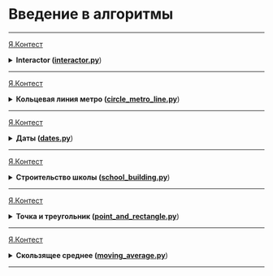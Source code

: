 # Введение в алгоритмы

---
[Я.Контест](https://contest.yandex.ru/contest/28730/problems/A/)

<details>
<summary>
<b>Interactor (<a href="interactor.py">interactor.py</a></b>)
</summary>

#### Условие

Лена руководит разработкой тестирующей системы, в которой реализованы интерактивные задачи.
До заверщения очередной стадии проекта осталось написать модуль,
определяющий итоговый вердикт системы для интерактивной задачи.
Итоговый вердикт определяется из кода завершения задачи,
вердикта интерактора и вердикта чекера по следующим правилам:

    Вердикт чекера и вердикт интерактора — это целые числа от 0 до 7 включительно.
    Код завершения задачи — это целое число от -128 до 127 включительно.
    Если интерактор выдал вердикт 0, итоговый вердикт равен 3 в случае, если программа завершилась с ненулевым кодом, и вердикту чекера в противном случае.
    Если интерактор выдал вердикт 1, итоговый вердикт равен вердикту чекера.
    Если интерактор выдал вердикт 4, итоговый вердикт равен 3 в случае, если программа завершилась с ненулевым кодом, и 4 в противном случае.
    Если интерактор выдал вердикт 6, итоговый вердикт равен 0.
    Если интерактор выдал вердикт 7, итоговый вердикт равен 1.
    В остальных случаях итоговый вердикт равен вердикту интерактора.
Ваша задача — реализовать этот модуль. 


#### Формат ввода

Входной файл состоит из трёх строк.
В первой задано целое число r (−128≤r≤127) — код завершения задачи, во второй — целое число i (0≤i≤7)
— вердикт интерактора, в третьей — целое число c (0≤c≤7) — вердикт чекера. 

#### Формат вывода

 Выведите одно целое число от 0 до 7 включительно — итоговый вердикт системы. 

#### Пример

<table>
  <tbody>
  <tr>
    <td><b>Ввод</b></td>
    <td><b>Вывод</b></td>
  </tr>
  <tr>
    <td valign="top">0<br>0<br>0</td>
  <td valign="top">0</td>
  </tr>
  </tbody>
</table>

<table>
  <tbody>
  <tr>
    <td><b>Ввод</b></td>
    <td><b>Вывод</b></td>
  </tr>
  <tr>
    <td valign="top">-1<br>0<br>1</td>
  <td valign="top">3</td>
  </tr>
  </tbody>
</table>

<table>
  <tbody>
  <tr>
    <td><b>Ввод</b></td>
    <td><b>Вывод</b></td>
  </tr>
  <tr>
    <td valign="top">42<br>1<br>6</td>
  <td valign="top">6</td>
  </tr>
  </tbody>
</table>
</details>

---
[Я.Контест](https://contest.yandex.ru/contest/28730/problems/B/)

<details>
<summary>
<b>Кольцевая линия метро (<a href="circle_metro_line.py">circle_metro_line.py</a></b>)
</summary>

#### Условие

Витя работает недалеко от одной из станций кольцевой линии Московского метро,
а живет рядом с другой станцией той же линии. Требуется выяснить,
мимо какого наименьшего количества промежуточных станций необходимо проехать Вите по кольцу,
чтобы добраться с работы домой. 

#### Формат ввода

Станции пронумерованы подряд натуральными числами 1, 2, 3, …, N (1-я станция – соседняя с N-й),
N не превосходит 100.
Вводятся три числа: сначала N – общее количество станций кольцевой линии,
а затем i и j – номера станции, на которой Витя садится, и станции,
на которой он должен выйти. Числа i и j не совпадают. Все числа разделены пробелом.


#### Формат вывода

Требуется выдать минимальное количество промежуточных станций
(не считая станции посадки и высадки), которые необходимо проехать Вите. 

#### Пример

<table>
  <tbody>
  <tr>
    <td><b>Ввод</b></td>
    <td><b>Вывод</b></td>
  </tr>
  <tr>
    <td valign="top">100 5 6</td>
  <td valign="top">0</td>
  </tr>
  </tbody>
</table>

<table>
  <tbody>
  <tr>
    <td><b>Ввод</b></td>
    <td><b>Вывод</b></td>
  </tr>
  <tr>
    <td valign="top">10 1 9</td>
  <td valign="top">1</td>
  </tr>
  </tbody>
</table>

#### Примечание

Пояснения к примерам:
1) На кольцевой линии 100 станций; проехать с 5-й на 6-ю станцию Витя может напрямую,
без промежуточных станций
2) На кольцевой линии 10 станций; проехать с 1-й на 9-ю станцию Витя может через одну промежуточную,
ее номер 10
</details>

---

[Я.Контест](https://contest.yandex.ru/contest/28730/problems/C/)

<details>
<summary>
<b>Даты (<a href="dates.py">dates.py</a></b>)
</summary>

#### Условие

Как известно, два наиболее распространённых формата записи даты
— это европейский (сначала день, потом месяц, потом год) и американски
(сначала месяц, потом день, потом год). Системный администратор поменял дату на одном
из бэкапов и сейчас хочет вернуть дату обратно. Но он не проверил, в каком
формате дата используется в системе. Может ли он обойтись без этой информации?
Иначе говоря, вам даётся запись некоторой корректной даты. Требуется выяснить,
однозначно ли по этой записи определяется дата даже без дополнительной информации о формате. 

#### Формат ввода

Первая строка входных данных содержит три целых числа
— x, y и z (1≤x≤31, 1≤y≤31, 1970≤z≤2069. Гарантируется,
что хотя бы в одном формате запись xyz задаёт корректную дату. 

#### Формат вывода

Выведите 1, если дата определяется однозначно, и 0 в противном случае.

#### Пример

<table>
  <tbody>
  <tr>
    <td><b>Ввод</b></td>
    <td><b>Вывод</b></td>
  </tr>
  <tr>
    <td valign="top">1 2 2003</td>
  <td valign="top">0</td>
  </tr>
  </tbody>
</table>

<table>
  <tbody>
  <tr>
    <td><b>Ввод</b></td>
    <td><b>Вывод</b></td>
  </tr>
  <tr>
    <td valign="top">2 29 2008</td>
  <td valign="top">1</td>
  </tr>
  </tbody>
</table>

#### Примечание

В первом примере при одной системе записи дата равна 1 февраля, 
при другой - 2 января 2003 года, то есть однозначно назвать дату не получается.
Во втором примере корректный вариант даты может быть только в американском формате,
где она задаёт 29 февраля 2008 года.
</details>

---

[Я.Контест](https://contest.yandex.ru/contest/28730/problems/D/)

<details>
<summary>
<b>Строительство школы (<a href="school_building.py">school_building.py</a></b>)
</summary>

#### Условие

В деревне Интернетовка все дома расположены вдоль одной улицы по одну сторону от нее.
По другую сторону от этой улицы пока ничего нет, но скоро все будет – школы, магазины, кинотеатры и т.д.
Для начала в этой деревне решили построить школу. Место для строительства школы решили выбрать так, 
чтобы суммарное расстояние, которое проезжают ученики от своих домов до школы, было минимально.
План деревни можно представить в виде прямой,
в некоторых целочисленных точках которой находятся дома учеников. 
Школу также разрешается строить только в целочисленной точке этой прямой
(в том числе разрешается строить школу в точке, где расположен один из домов
– ведь школа будет расположена с другой стороны улицы).
Напишите программу, которая по известным координатам 
домов учеников поможет определить координаты места строительства школы.

#### Формат ввода

Сначала вводится число N — количество учеников (0 < N < 100001).
Далее идут в строго возрастающем порядке координаты домов учеников — целые числа,
не превосходящие 2 × 109 по модулю. 

#### Формат вывода

Выведите одно целое число — координату точки, в которой лучше всего построить школу.
Если ответов несколько, выведите любой из них. 

#### Пример

<table>
  <tbody>
  <tr>
    <td><b>Ввод</b></td>
    <td><b>Вывод</b></td>
  </tr>
  <tr>
    <td valign="top">4<br>1 2 3 4</td>
  <td valign="top">3</td>
  </tr>
  </tbody>
</table>
<table>
  <tbody>
  <tr>
    <td><b>Ввод</b></td>
    <td><b>Вывод</b></td>
  </tr>
  <tr>
    <td valign="top">3<br>-1 0 1</td>
  <td valign="top">0</td>
  </tr>
  </tbody>
</table>
</details>

---

[Я.Контест](https://contest.yandex.ru/contest/28730/problems/E/)

<details>
<summary>
<b>Точка и треугольник (<a href="point_and_rectangle.py">point_and_rectangle.py</a></b>)
</summary>

#### Условие

На координатной плоскости расположены равнобедренный прямоугольный треугольник ABC
с длиной катета d и точка X. Катеты треугольника лежат на осях координат,
а вершины расположены в точках: A (0,0), B (d,0), C (0,d).
Напишите программу, которая определяет взаимное расположение точки X и треугольника.
Если точка X расположена внутри или на сторонах треугольника, выведите 0.
Если же точка находится вне треугольника, выведите номер ближайшей к ней вершины.

#### Формат ввода

Сначала вводится натуральное число d (не превосходящее 1000),
а затем координаты точки X – два целых числа из диапазона от ­–1000 до 1000. 

#### Формат вывода

Если точка лежит внутри, на стороне треугольника или совпадает с одной из вершин,
то выведите число 0. Если точка лежит вне треугольника, то выведите номер вершины треугольника,
к которой она расположена ближе всего (1 – к вершине A, 2 – к B, 3 – к C).
Если точка расположена на одинаковом расстоянии от двух вершин, выведите ту вершину, номер которой меньше. 

#### Пример

<table>
  <tbody>
  <tr>
    <td><b>Ввод</b></td>
    <td><b>Вывод</b></td>
  </tr>
  <tr>
    <td valign="top">5<br> 1 1</td>
  <td valign="top">0</td>
  </tr>
  </tbody>
</table>

<table>
  <tbody>
  <tr>
    <td><b>Ввод</b></td>
    <td><b>Вывод</b></td>
  </tr>
  <tr>
    <td valign="top">3<br> -1 -1</td>
  <td valign="top">1</td>
  </tr>
  </tbody>
</table>

<table>
  <tbody>
  <tr>
    <td><b>Ввод</b></td>
    <td><b>Вывод</b></td>
  </tr>
  <tr>
    <td valign="top">4<br> 4 4</td>
  <td valign="top">2</td>
  </tr>
  </tbody>
</table>

<table>
  <tbody>
  <tr>
    <td><b>Ввод</b></td>
    <td><b>Вывод</b></td>
  </tr>
  <tr>
    <td valign="top">4<br> 2 2</td>
  <td valign="top">0</td>
  </tr>
  </tbody>
</table>


#### Примечание

Комментарии к примерам тестов
1. Точка лежит внутри треугольника.
2. Точка лежит вне треугольника и ближе всего к ней вершина A
3. Точка лежит на равном расстоянии от вершин B и C,
 в этом случае нужно вывести ту вершину, у которой номер меньше, т.е. выведено должно быть число 2
4. Точка лежит на стороне треугольника.
</details>

---

[Я.Контест](https://contest.yandex.ru/contest/26365/problems/C/)

<details>
<summary>
<b>Скользящее среднее (<a href="moving_average.py">moving_average.py</a></b>)
</summary>

#### Условие

Вам дана статистика по числу запросов в секунду к вашему любимому рекомендательному сервису.
Измерения велись n секунд.
В секунду i поступает qi запросов.
Примените метод скользящего среднего с длиной окна k к этим данным и выведите результат.


#### Формат ввода

В первой строке передаётся натуральное число n,
количество секунд, в течение которых велись измерения. 1 ≤ n ≤ 10^5
Во второй строке через пробел записаны n целых неотрицательных чисел qi,
каждое лежит в диапазоне от 0 до 10^3.
В третьей строке записано натуральное число k (1 ≤ k ≤ n) – окно сглаживания. 

#### Формат вывода

Выведите через пробел результат применения метода скользящего среднего к серии измерений.
Должно быть выведено n - k + 1 элементов, каждый элемент -— вещественное (дробное) число.  

#### Пример

<table>
  <tbody>
  <tr>
    <td><b>Ввод</b></td>
    <td><b>Вывод</b></td>
  </tr>
  <tr>
    <td valign="top">7<br>1 2 3 4 5 6 7<br>4</td>
    <td valign="top">2.5 3.5 4.5 5.5</td>
  </tr>
  </tbody>
</table>
<table>
  <tbody>
  <tr>
    <td><b>Ввод</b></td>
    <td><b>Вывод</b></td>
  </tr>
  <tr>
    <td valign="top">5<br>1 2 3 4 5<br>5</td>
  <td valign="top">3</td>
  </tr>
  </tbody>
</table>
</details>

---
